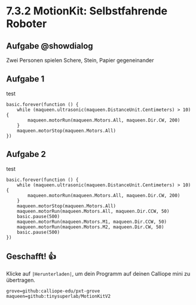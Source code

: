 # 7.3.2 MotionKit: Selbstfahrende Roboter

## Aufgabe @showdialog
Zwei Personen spielen Schere, Stein, Papier gegeneinander


## Aufgabe 1

test

```blocks
basic.forever(function () {
    while (maqueen.ultrasonic(maqueen.DistanceUnit.Centimeters) > 10) {
        maqueen.motorRun(maqueen.Motors.All, maqueen.Dir.CW, 200)
    }
    maqueen.motorStop(maqueen.Motors.All)
})
```

## Aufgabe 2

test

```blocks
basic.forever(function () {
    while (maqueen.ultrasonic(maqueen.DistanceUnit.Centimeters) > 10) {
        maqueen.motorRun(maqueen.Motors.All, maqueen.Dir.CW, 200)
    }
    maqueen.motorStop(maqueen.Motors.All)
    maqueen.motorRun(maqueen.Motors.All, maqueen.Dir.CCW, 50)
    basic.pause(500)
    maqueen.motorRun(maqueen.Motors.M1, maqueen.Dir.CCW, 50)
    maqueen.motorRun(maqueen.Motors.M2, maqueen.Dir.CW, 50)
    basic.pause(500)
})
```

## Geschafft! 👍
Klicke auf ``|Herunterladen|``, um dein Programm auf deinen Calliope mini zu übertragen.


```package
grove=github:calliope-edu/pxt-grove
maqueen=github:tinysuperlab/MotionKitV2
```
